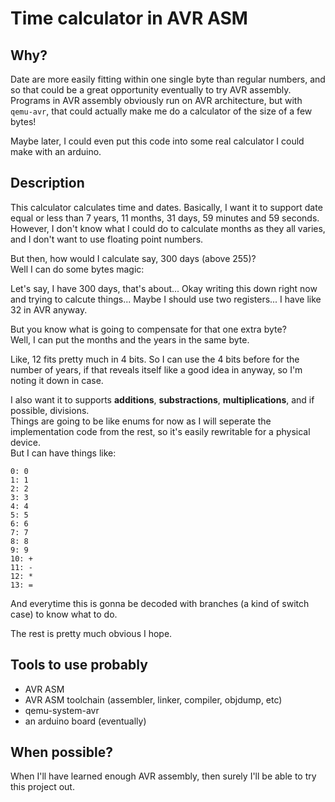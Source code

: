 # Time calculator in AVR ASM

## Why?

Date are more easily fitting within one single byte than regular numbers, and so that could be a great opportunity eventually to try AVR assembly.  
Programs in AVR assembly obviously run on AVR architecture, but with `qemu-avr`, that could actually make me do a calculator of the size of a few bytes!  

Maybe later, I could even put this code into some real calculator I could make with an arduino.

## Description

This calculator calculates time and dates. Basically, I want it to support date equal or less than 7 years, 11 months, 31 days, 59 minutes and 59 seconds.  
However, I don't know what I could do to calculate months as they all varies, and I don't want to use floating point numbers.

But then, how would I calculate say, 300 days (above 255)?  
Well I can do some bytes magic:

Let's say, I have 300 days, that's about... Okay writing this down right now and trying to calcute things... Maybe I should use two registers... I have like 32 in AVR anyway.

But you know what is going to compensate for that one extra byte?  
Well, I can put the months and the years in the same byte.  

Like, 12 fits pretty much in 4 bits. So I can use the 4 bits before for the number of years, if that reveals itself like a good idea in anyway, so I'm noting it down in case.  

I also want it to supports **additions**, **substractions**, **multiplications**, and if possible, divisions.  
Things are going to be like enums for now as I will seperate the implementation code from the rest, so it's easily rewritable for a physical device.  
But I can have things like:

```
0: 0
1: 1
2: 2
3: 3
4: 4
5: 5
6: 6
7: 7
8: 8
9: 9
10: +
11: -
12: *
13: = 
```

And everytime this is gonna be decoded with branches (a kind of switch case) to know what to do.  

The rest is pretty much obvious I hope.

## Tools to use probably

- AVR ASM
- AVR ASM toolchain (assembler, linker, compiler, objdump, etc)
- qemu-system-avr
- an arduino board (eventually)

## When possible?

When I'll have learned enough AVR assembly, then surely I'll be able to try this project out.
